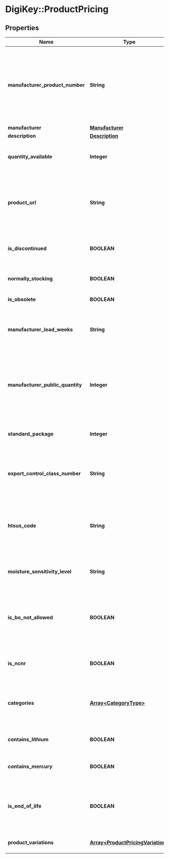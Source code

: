 # DigiKey::ProductPricing

## Properties
Name | Type | Description | Notes
------------ | ------------- | ------------- | -------------
**manufacturer_product_number** | **String** | The manufacturer part number. Note that some manufacturer part numbers may be used by multiple manufacturers for different parts. | [optional] 
**manufacturer** | [**Manufacturer**](Manufacturer.md) |  | [optional] 
**description** | [**Description**](Description.md) |  | [optional] 
**quantity_available** | **Integer** | In-stock quantity that is available for immediate shipping. | [optional] 
**product_url** | **String** | Full URL of the Digi-Key catalog page to purchase the product. This is based on your provided Locale values. | [optional] 
**is_discontinued** | **BOOLEAN** | This product is no longer sold at DigiKey and will no longer be restocked. | [optional] 
**normally_stocking** | **BOOLEAN** | Indicates if a product is normally stocked. | [optional] 
**is_obsolete** | **BOOLEAN** | Product is obsolete | [optional] 
**manufacturer_lead_weeks** | **String** | The number of weeks expected to receive stock from manufacturer to DigiKey. | [optional] 
**manufacturer_public_quantity** | **Integer** | The manufacturer’s factory stock that can be ordered and will ship once DigiKey receives it from the manufacturer. | [optional] 
**standard_package** | **Integer** | The number of products in the manufacturer&#39;s standard package. | [optional] 
**export_control_class_number** | **String** | Export control class number. See documentation from the U.S. Department of Commerce. | [optional] 
**htsus_code** | **String** | Harmonized Tariff Schedule of the United States. See documentation from the U.S. International Trade Commission. | [optional] 
**moisture_sensitivity_level** | **String** | Code for Moisture Sensitivity Level of the product | [optional] 
**is_bo_not_allowed** | **BOOLEAN** | Is Back Order not allowed? True if you cannot place a backorder; false if we will allow the product to be back-ordered. | [optional] 
**is_ncnr** | **BOOLEAN** | Is product non-cancellable and non-returnable | [optional] 
**categories** | [**Array&lt;CategoryType&gt;**](CategoryType.md) | The main category that the part is in(this does not include sub categories) | [optional] 
**contains_lithium** | **BOOLEAN** | Indicates if product contains lithium | [optional] 
**contains_mercury** | **BOOLEAN** | Indicates if product contains mercury | [optional] 
**is_end_of_life** | **BOOLEAN** | This product is no longer manufactured and will no longer be stocked once stock is depleted. | [optional] 
**product_variations** | [**Array&lt;ProductPricingVariation&gt;**](ProductPricingVariation.md) | Variations of the requested ProductPricing | [optional] 


